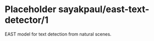 # Placeholder sayakpaul/east-text-detector/1
EAST model for text detection from natural scenes.

<!-- dataset: Multiple -->
<!-- module-type: image-object-detection -->
<!-- network-architecture: Other -->
<!-- fine-tunable: false -->
<!-- license: Apache-2.0 -->
